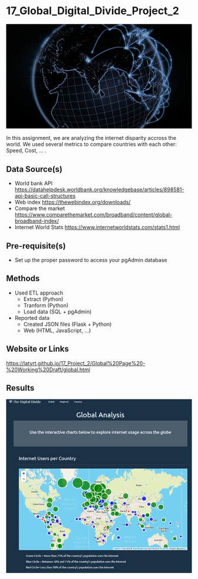 # 17_Global_Digital_Divide_Project_2 

<p align="center">
  <img src="Gs3jCL2.png">
</p>

In this assignment, we are analyzing the internet disparity accross the world. We used several metrics to compare countries with each other: Speed, Cost, ... .

## Data Source(s)
* World bank API https://datahelpdesk.worldbank.org/knowledgebase/articles/898581-api-basic-call-structures
* Web index https://thewebindex.org/downloads/
* Compare the market https://www.comparethemarket.com/broadband/content/global-broadband-index/
* Internet World Stats https://www.internetworldstats.com/stats1.html

## Pre-requisite(s)
* Set up the proper password to access your pgAdmin database

## Methods
* Used ETL approach 
    * Extract (Python)
    * Tranform (Python)
    * Load data (SQL + pgAdmin)
* Reported data
    * Created JSON files (Flask + Python)
    * Web (HTML, JavaScript, ...)

## Website or Links
https://latyrt.github.io/17_Project_2/Global%20Page%20-%20Working%20Draft/global.html

## Results

![GitHub Logo](Website.png)






